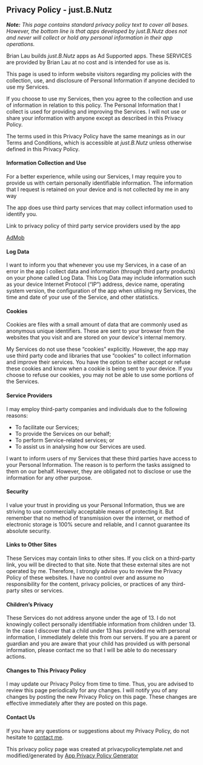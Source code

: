 
## Privacy Policy - just.B.Nutz

***Note:** This page contains standard privacy policy text to cover all bases. However, the bottom line is that apps developed by *just.B.Nutz* does not and never will collect or hold any personal information in their app operations.*

Brian Lau builds *just.B.Nutz* apps as Ad Supported apps. These SERVICES are provided by Brian Lau at no cost and is intended for use as is.

This page is used to inform website visitors regarding my policies with the collection, use, and disclosure of Personal Information if anyone decided to use my Services.

If you choose to use my Services, then you agree to the collection and use of information in relation to this policy. The Personal Information that I collect is used for providing and improving the Services. I will not use or share your information with anyone except as described in this Privacy Policy. 

The terms used in this Privacy Policy have the same meanings as in our Terms and Conditions, which is accessible at *just.B.Nutz* unless otherwise defined in this Privacy Policy.

#### Information Collection and Use

For a better experience, while using our Services, I may require you to provide us with certain personally identifiable information. The information that I request is retained on your device and is not collected by me in any way

The app does use third party services that may collect information used to identify you.

Link to privacy policy of third party service providers used by the app

[AdMob](https://support.google.com/admob/answer/6128543?hl=en)

#### Log Data

I want to inform you that whenever you use my Services, in a case of an error in the app I collect data and information (through third party products) on your phone called Log Data. This Log Data may include information such as your device Internet Protocol (“IP”) address, device name, operating system version, the configuration of the app when utilising my Services, the time and date of your use of the Service, and other statistics.

#### Cookies

Cookies are files with a small amount of data that are commonly used as anonymous unique identifiers. These are sent to your browser from the websites that you visit and are stored on your device's internal memory.

My Services do not use these “cookies” explicitly. However, the app may use third party code and libraries that use “cookies” to collect information and improve their services. You have the option to either accept or refuse these cookies and know when a cookie is being sent to your device. If you choose to refuse our cookies, you may not be able to use some portions of the Services.

#### Service Providers

I may employ third-party companies and individuals due to the following reasons:

 - To facilitate our Services;
 - To provide the Services on our behalf;
 - To perform Service-related services; or
 - To assist us in analysing how our Services are used.

I want to inform users of my Services that these third parties have access to your Personal Information. The reason is to perform the tasks assigned to them on our behalf. However, they are obligated not to disclose or use the information for any other purpose.

#### Security

I value your trust in providing us your Personal Information, thus we are striving to use commercially acceptable means of protecting it. But remember that no method of transmission over the internet, or method of electronic storage is 100% secure and reliable, and I cannot guarantee its absolute security.

#### Links to Other Sites

These Services may contain links to other sites. If you click on a third-party link, you will be directed to that site. Note that these external sites are not operated by me. Therefore, I strongly advise you to review the Privacy Policy of these websites. I have no control over and assume no responsibility for the content, privacy policies, or practices of any third-party sites or services.

#### Children’s Privacy

These Services do not address anyone under the age of 13. I do not knowingly collect personally identifiable information from children under 13. In the case I discover that a child under 13 has provided me with personal information, I immediately delete this from our servers. If you are a parent or guardian and you are aware that your child has provided us with personal information, please contact me so that I will be able to do necessary actions.

#### Changes to This Privacy Policy

I may update our Privacy Policy from time to time. Thus, you are advised to review this page periodically for any changes. I will notify you of any changes by posting the new Privacy Policy on this page. These changes are effective immediately after they are posted on this page.

#### Contact Us

If you have any questions or suggestions about my Privacy Policy, do not hesitate to [contact me](https://twitter.com/brian_nutz/).

This privacy policy page was created at privacypolicytemplate.net and modified/generated by [App Privacy Policy Generator](https://app-privacy-policy-generator.firebaseapp.com/)
